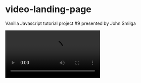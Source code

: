 # video-landing-page
Vanilla Javascript tutorial project #9 presented by John Smilga


<video>
    <source src="#">
</video>